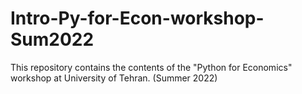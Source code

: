 # Intro-Py-for-Econ-workshop-Sum2022
This repository contains the contents of the "Python for Economics" workshop at University of Tehran. (Summer 2022)
